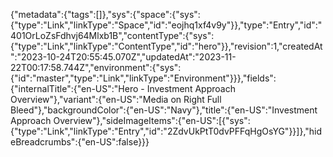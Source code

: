 {"metadata":{"tags":[]},"sys":{"space":{"sys":{"type":"Link","linkType":"Space","id":"eojhq1xf4v9y"}},"type":"Entry","id":"401OrLoZsFdhvj64Mlxb1B","contentType":{"sys":{"type":"Link","linkType":"ContentType","id":"hero"}},"revision":1,"createdAt":"2023-10-24T20:55:45.070Z","updatedAt":"2023-11-22T00:17:58.744Z","environment":{"sys":{"id":"master","type":"Link","linkType":"Environment"}}},"fields":{"internalTitle":{"en-US":"Hero - Investment Approach Overview"},"variant":{"en-US":"Media on Right Full Bleed"},"backgroundColor":{"en-US":"Navy"},"title":{"en-US":"Investment Approach Overview"},"sideImageItems":{"en-US":[{"sys":{"type":"Link","linkType":"Entry","id":"2ZdvUkPtT0dvPFFqHgOsYG"}}]},"hideBreadcrumbs":{"en-US":false}}}